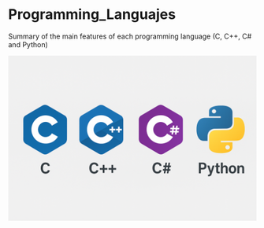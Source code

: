 # Programming_Languajes
Summary of the main features of each programming language (C, C++, C# and Python)

![Programming Languajes](img/Languajes.png)